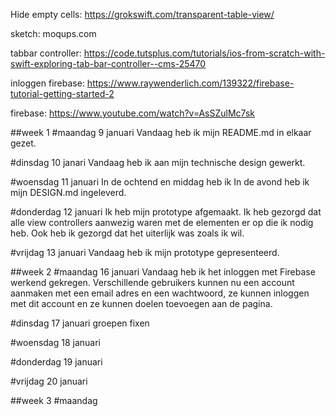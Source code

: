 Hide empty cells:
https://grokswift.com/transparent-table-view/

sketch:
moqups.com

tabbar controller:
https://code.tutsplus.com/tutorials/ios-from-scratch-with-swift-exploring-tab-bar-controller--cms-25470

inloggen firebase:
https://www.raywenderlich.com/139322/firebase-tutorial-getting-started-2

firebase:
https://www.youtube.com/watch?v=AsSZulMc7sk

##week 1
#maandag 9 januari 
Vandaag heb ik mijn README.md in elkaar gezet. 

#dinsdag 10 janari 
Vandaag heb ik aan mijn technische design gewerkt. 

#woensdag 11 januari
In de ochtend en middag heb ik In de avond heb ik mijn DESIGN.md ingeleverd. 

#donderdag 12 januari
Ik heb mijn prototype afgemaakt. Ik heb gezorgd dat alle view controllers aanwezig waren met de elementen er op die ik nodig heb. Ook heb ik gezorgd dat het uiterlijk was zoals ik wil. 

#vrijdag 13 januari
Vandaag heb ik mijn prototype gepresenteerd. 

##week 2
#maandag 16 januari
Vandaag heb ik het inloggen met Firebase werkend gekregen. Verschillende gebruikers kunnen nu een account aanmaken met een email adres en een wachtwoord, ze kunnen inloggen met dit account en ze kunnen doelen toevoegen aan de pagina. 

#dinsdag 17 januari
groepen fixen

#woensdag 18 januari 


#donderdag 19 januari

  
#vrijdag 20 januari



##week 3 
#maandag 
